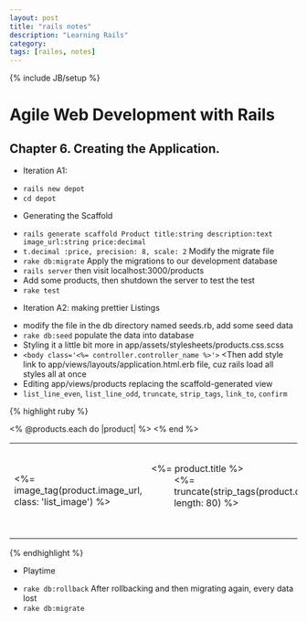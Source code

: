 ```yaml
---
layout: post
title: "rails notes"
description: "Learning Rails"
category: 
tags: [railes, notes]
---
```

{% include JB/setup %}

Agile Web Development with Rails
================================

Chapter 6. Creating the Application.
-----------------------------------
* Iteration A1:
- `rails new depot`
- `cd depot`

* Generating the Scaffold
- `rails generate scaffold Product title:string description:text image_url:string price:decimal`
- `t.decimal :price, precision: 8, scale: 2` Modify the migrate file
- `rake db:migrate` Apply the migrations to our development database
- `rails server` then visit localhost:3000/products
- Add some products, then shutdown the server to test the test
- `rake test`

* Iteration A2: making prettier Listings
- modify the file in the db directory named seeds.rb, add some seed data
- `rake db:seed` populate the data into database
- Styling it a little bit more in app/assets/stylesheets/products.css.scss
- `<body class='<%= controller.controller_name %>'>` <Then add style link to app/views/layouts/application.html.erb file, cuz rails load all styles all at once
- Editing app/views/products replacing the scaffold-generated view
- `list_line_even`, `list_line_odd`, `truncate`, `strip_tags`, `link_to`, `confirm`

{% highlight ruby %}
<table>
<% @products.each do |product| %>
  <tr class="<%= cycle('list_line_odd', 'list_line_even') %>">
    <td><%= image_tag(product.image_url, class: 'list_image') %></td>
    <td class="list_description">
      <dl>
        <dt><%= product.title %></dt>
        <dd><%= 
          truncate(strip_tags(product.description), length: 80) %></dd>
      </dl>
    </td>
    <td class="list_actions">
      <%= link_to 'Show', product %><br/>
      <%= link_to 'Edit', edit_product_path(product) %><br/>
      <%= link_to 'Destroy', product, confirm: 'Are you sure?', method: :delete %>
    </td>
  </tr>
<% end %>
</table>
{% endhighlight %}  

* Playtime
- `rake db:rollback` After rollbacking and then migrating again, every data lost
- `rake db:migrate`


